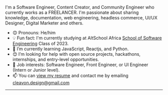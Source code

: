 
I'm a Software Engineer, Content Creator, and Community Engineer who currently works as a FREELANCER. I'm passionate about sharing knowledge, documentation, web engineering, headless commerce, UI/UX Designer, Digital Marketer and others. 
- 😊 Pronouns: He/him
- 💡 Fun fact: I'm currently studying at AltSchool Africa [School of Software Engineering](https://altschoolafrica.com/schools/engineering) Class of 2023.
- 🌱 I’m currently learning JavaScript, Reactjs, and Python.
- 😊 I’m looking for help with open source projects, hackathons, internships, and entry-level opportunities.
- 💼 Job interests: Software Engineer, Front Engineer, or UI Engineer (Intern or Junior level).
- 📫 You can [view my resume](#) and contact me by emailing cleavon.design@gmail.com
---

